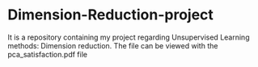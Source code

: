 # Dimension-Reduction-project
It is a repository containing my project regarding Unsupervised Learning methods: Dimension reduction. The file can be viewed with the pca_satisfaction.pdf file
